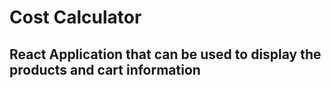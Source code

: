 # Cost Calculator

## React Application that can be used to display the products and cart information

